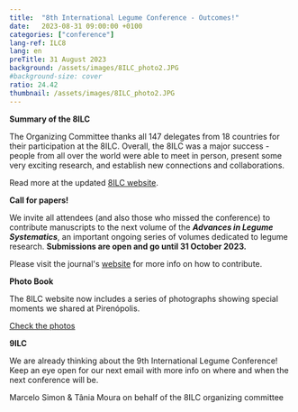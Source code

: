 ```yaml
---
title:  "8th International Legume Conference - Outcomes!"
date:   2023-08-31 09:00:00 +0100
categories: ["conference"]
lang-ref: ILC8
lang: en
preTitle: 31 August 2023
background: /assets/images/8ILC_photo2.JPG
#background-size: cover
ratio: 24.42
thumbnail: /assets/images/8ILC_photo2.JPG
---
```

**Summary of the 8ILC**

The Organizing Committee thanks all 147 delegates from 18 countries for their participation at the 8ILC. Overall, the 8ILC was a major success - people from all over the world were able to meet in person, present some very exciting research, and establish new connections and collaborations.

Read more at the updated [8ILC website](https://www.8ilc.com/).
 
 
**Call for papers!**
  
We invite all attendees (and also those who missed the conference) to contribute manuscripts to the next volume of the **_Advances in Legume Systematics_**, an important ongoing series of volumes dedicated to legume research. **Submissions are open and go until 31 October 2023.**

Please visit the journal's [website](https://www.springer.com/journal/40415/updates/24622142) for more info on how to contribute.
 


**Photo Book**
  
The 8ILC website now includes a series of photographs showing special moments we shared at Pirenópolis.
 
[Check the photos](https://www.8ilc.com/photo-book) 



**9ILC**

We are already thinking about the 9th International Legume Conference! Keep an eye open for our next email with more info on where and when the next conference will be. 
 
Marcelo Simon & Tânia Moura
on behalf of the 8ILC organizing committee 


